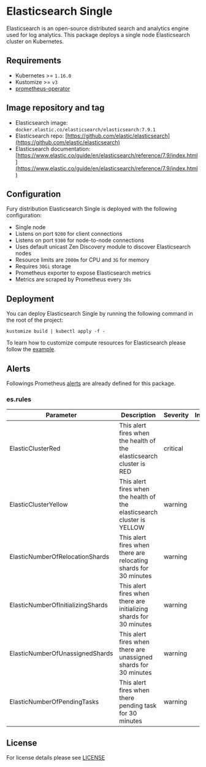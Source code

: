 # Elasticsearch Single

Elasticsearch is an open-source distributed search and analytics engine used for
log analytics. This package deploys a single node Elasticsearch cluster on
Kubernetes.

## Requirements

- Kubernetes >= `1.16.0`
- Kustomize >= `v3`
- [prometheus-operator](https://github.com/sighup-io/fury-kubernetes-monitoring/tree/master/katalog/prometheus-operator)


## Image repository and tag

* Elasticsearch image: `docker.elastic.co/elasticsearch/elasticsearch:7.9.1`
* Elasticsearch repo: [https://github.com/elastic/elasticsearch](https://github.com/elastic/elasticsearch)
* Elasticsearch documentation:
[https://www.elastic.co/guide/en/elasticsearch/reference/7.9/index.html](https://www.elastic.co/guide/en/elasticsearch/reference/7.9/index.html)


## Configuration

Fury distribution Elasticsearch Single is deployed with the following configuration:

- Single node
- Listens on port `9200` for client connections
- Listens on port `9300` for node-to-node connections
- Uses default unicast Zen Discovery module to discover Elasticsearch nodes
- Resource limits are `2000m` for CPU and `3G` for memory
- Requires `30Gi` storage
- Prometheus exporter to expose Elasticsearch metrics
- Metrics are scraped by Prometheus every `30s`


## Deployment

You can deploy Elasticsearch Single by running the following command in the root of
the project:

```shell
kustomize build | kubectl apply -f -
```

To learn how to customize compute resources for Elasticsearch please follow the
[example](../../examples/elasticsearch-resources).

## Alerts

Followings Prometheus [alerts](https://prometheus.io/docs/prometheus/latest/configuration/alerting_rules/) are already defined for this package.

### es.rules
| Parameter | Description | Severity | Interval |
|------|-------------|----------|:-----:|
| ElasticClusterRed | This alert fires when the health of the elasticsearch cluster is RED | critical | 30m |
| ElasticClusterYellow | This alert fires when the health of the elasticsearch cluster is YELLOW | warning | 30m |
| ElasticNumberOfRelocationShards | This alert fires when there are relocating shards for 30 minutes | warning | 30m |
| ElasticNumberOfInitializingShards | This alert fires when there are initializing shards for 30 minutes | warning | 30m |
| ElasticNumberOfUnassignedShards | This alert fires when there are unassigned shards for 30 minutes | warning | 30m |
| ElasticNumberOfPendingTasks | This alert fires when there pending task for 30 minutes | warning | 30m |


## License

For license details please see [LICENSE](../../LICENSE)
